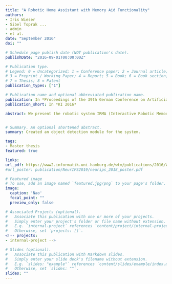 ```yaml
---
title: "A Robotic Home Assistant with Memory Aid Functionality"
authors:
- Iris Wieser
- Sibel Toprak ...
- admin
- et al.
date: "September 2016"
doi: ""

# Schedule page publish date (NOT publication's date).
publishDate: "2016-09-01T00:00:00Z"

# Publication type.
# Legend: 0 = Uncategorized; 1 = Conference paper; 2 = Journal article;
# 3 = Preprint / Working Paper; 4 = Report; 5 = Book; 6 = Book section;
# 7 = Thesis; 8 = Patent
publication_types: ["1"]

# Publication name and optional abbreviated publication name.
publication: In *Proceedings of the 39th German Conference on Artificial Intelligence*
publication_short: In *KI 2016*

abstract: We present the robotic system IRMA (Interactive Robotic Memory Aid) that assists humans in their search for misplaced belongings within a natural home-like environment. Our stand-alone system integrates state-of-the-art approaches in a novel manner to achieve a seamless and intuitive human-robot interaction. IRMA directs its gaze toward the speaker and understands the person’s verbal instructions independent of specific grammatical constructions. It determines the positions of relevant objects and navigates collision-free within the environment. In addition, IRMA produces natural language descriptions for the objects’ positions by using furniture as reference points. To evaluate IRMA’s usefulness, a user study with 20 participants has been conducted. IRMA achieves an overall user satisfaction score of 4.05 and a perceived accuracy rating of 4.15 on a scale from 1–5 with 5 being the best.


# Summary. An optional shortened abstract.
summary: Created an object detection module for the system.

tags:
- Master thesis
featured: true

links:
url_pdf: https://www2.informatik.uni-hamburg.de/wtm/publications/2016/WTGHAKCREJCWBSHNSTW16/Wieser_KI2016_CR.pdf
#url_poster: publication/NeurIPS2019/neurips_2018_poster.pdf

# Featured image
# To use, add an image named `featured.jpg/png` to your page's folder.
image:
  caption: 'Nao'
  focal_point: ""
  preview_only: false

# Associated Projects (optional).
#   Associate this publication with one or more of your projects.
#   Simply enter your project's folder or file name without extension.
#   E.g. `internal-project` references `content/project/internal-project/index.md`.
#   Otherwise, set `projects: []`.
<!-- projects:
- internal-project -->

# Slides (optional).
#   Associate this publication with Markdown slides.
#   Simply enter your slide deck's filename without extension.
#   E.g. `slides: "example"` references `content/slides/example/index.md`.
#   Otherwise, set `slides: ""`.
slides: ""
---
```

